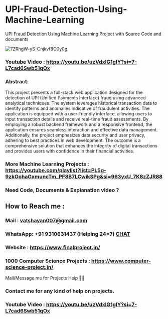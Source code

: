 # UPI-Fraud-Detection-Using-Machine-Learning
UPI Fraud Detection Using Machine Learning Project with Source Code and documents

![7ZRhgW-yS-Cnjkvf8O0y0g](https://github.com/user-attachments/assets/90c393dc-49d6-4461-a729-763006292580)


### Youtube Video : https://youtu.be/uzVdxlG1gIY?si=7-L7cad6Swb51qOx

### Abstract:

This project presents a full-stack web application designed for the detection of UPI (Unified Payments Interface) fraud using advanced analytical techniques. The system leverages historical transaction data to identify patterns and anomalies indicative of fraudulent activities. The application is equipped with a user-friendly interface, allowing users to input transaction details and receive real-time fraud assessments. By employing a robust backend framework and a responsive frontend, the application ensures seamless interaction and effective data management. Additionally, the project emphasizes data security and user privacy, adhering to best practices in web development. The outcome is a comprehensive solution that enhances the integrity of digital transactions and provides users with confidence in their financial activities.

### More Machine Learning Projects : https://youtube.com/playlist?list=PL5g-9zkOohaGxmuncTm_PF8B7LCwikSPg&si=963yxU_7K8zZJR88

### Need Code, Documents & Explanation video ? 

## How to Reach me :

### Mail : vatshayan007@gmail.com 

### WhatsApp: **+91 9310631437** (Helping 24*7) **[CHAT](https://wa.me/message/CHWN2AHCPMAZK1)** 

### Website : https://www.finalproject.in/

### 1000 Computer Science Projects : https://www.computer-science-project.in/

Mail/Message me for Projects Help 🙏🏻

### Contact me for any kind of help on projects.

### Youtube Video : https://youtu.be/uzVdxlG1gIY?si=7-L7cad6Swb51qOx

